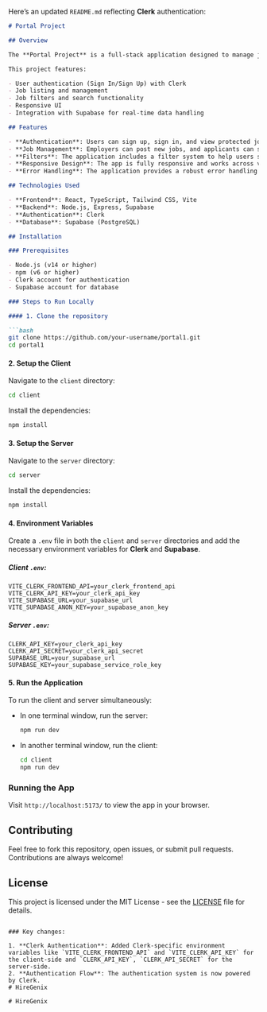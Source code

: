 Here’s an updated `README.md` reflecting **Clerk** authentication:

```markdown
# Portal Project

## Overview

The **Portal Project** is a full-stack application designed to manage job listings, user authentication, and job applications. It consists of a client-side built using **React** and a server-side built using **Node.js** and **Express**, connected to a **Supabase** backend for managing data storage. Authentication is handled using **Clerk**, which provides a secure and easy-to-use user authentication solution.

This project features:

- User authentication (Sign In/Sign Up) with Clerk
- Job listing and management
- Job filters and search functionality
- Responsive UI
- Integration with Supabase for real-time data handling

## Features

- **Authentication**: Users can sign up, sign in, and view protected job listing pages using **Clerk** authentication.
- **Job Management**: Employers can post new jobs, and applicants can search and apply for jobs.
- **Filters**: The application includes a filter system to help users search for jobs by category, location, etc.
- **Responsive Design**: The app is fully responsive and works across various devices.
- **Error Handling**: The application provides a robust error handling mechanism for a smooth user experience.

## Technologies Used

- **Frontend**: React, TypeScript, Tailwind CSS, Vite
- **Backend**: Node.js, Express, Supabase
- **Authentication**: Clerk
- **Database**: Supabase (PostgreSQL)

## Installation

### Prerequisites

- Node.js (v14 or higher)
- npm (v6 or higher)
- Clerk account for authentication
- Supabase account for database

### Steps to Run Locally

#### 1. Clone the repository

```bash
git clone https://github.com/your-username/portal1.git
cd portal1
```

#### 2. Setup the Client

Navigate to the `client` directory:

```bash
cd client
```

Install the dependencies:

```bash
npm install
```

#### 3. Setup the Server

Navigate to the `server` directory:

```bash
cd server
```

Install the dependencies:

```bash
npm install
```

#### 4. Environment Variables

Create a `.env` file in both the `client` and `server` directories and add the necessary environment variables for **Clerk** and **Supabase**.

##### Client `.env`:
```
VITE_CLERK_FRONTEND_API=your_clerk_frontend_api
VITE_CLERK_API_KEY=your_clerk_api_key
VITE_SUPABASE_URL=your_supabase_url
VITE_SUPABASE_ANON_KEY=your_supabase_anon_key
```

##### Server `.env`:
```
CLERK_API_KEY=your_clerk_api_key
CLERK_API_SECRET=your_clerk_api_secret
SUPABASE_URL=your_supabase_url
SUPABASE_KEY=your_supabase_service_role_key
```

#### 5. Run the Application

To run the client and server simultaneously:

- In one terminal window, run the server:
  ```bash
  npm run dev
  ```

- In another terminal window, run the client:
  ```bash
  cd client
  npm run dev
  ```

### Running the App

Visit `http://localhost:5173/` to view the app in your browser.

## Contributing

Feel free to fork this repository, open issues, or submit pull requests. Contributions are always welcome!

## License

This project is licensed under the MIT License - see the [LICENSE](LICENSE) file for details.
```

### Key changes:

1. **Clerk Authentication**: Added Clerk-specific environment variables like `VITE_CLERK_FRONTEND_API` and `VITE_CLERK_API_KEY` for the client-side and `CLERK_API_KEY`, `CLERK_API_SECRET` for the server-side.
2. **Authentication Flow**: The authentication system is now powered by Clerk.
#   H i r e G e n i x  
 #   H i r e G e n i x  
 